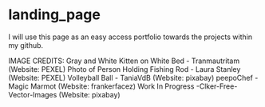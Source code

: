 # landing_page
I will use this page as an easy access portfolio towards the projects within my github.







IMAGE CREDITS:
Gray and White Kitten on White Bed   - Tranmautritam (Website: PEXEL)
Photo of Person Holding Fishing Rod  - Laura Stanley (Website: PEXEL)
Volleyball Ball                      - TaniaVdB      (Website: pixabay)
peepoChef                             - Magic Marmot  (Website: frankerfacez)
Work In Progress                        -Clker-Free-Vector-Images (Website: pixabay)
